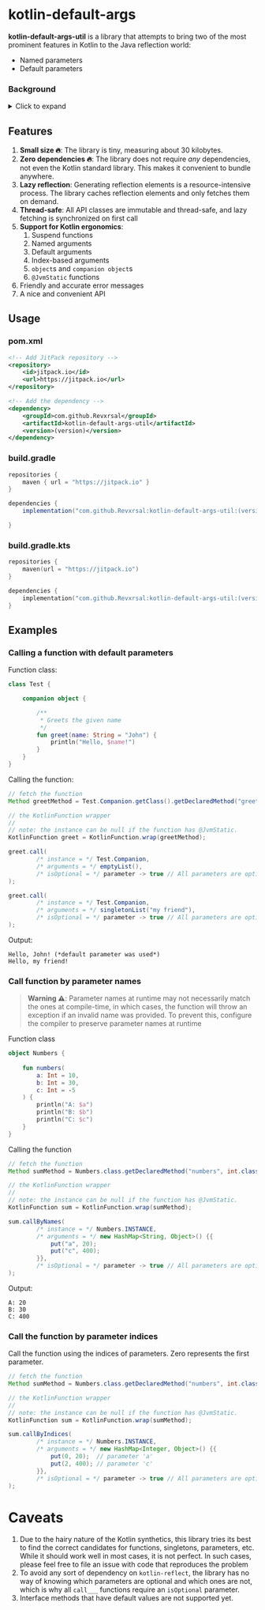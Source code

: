 # kotlin-default-args

**kotlin-default-args-util** is a library that attempts to bring two of the most prominent features in Kotlin to the
Java reflection world:

- Named parameters
- Default parameters

### Background

<details>
  <summary>Click to expand</summary>
Default and named parameters are undeniably one of the most favored features in Kotlin, and while it is possible to
interop them with Java using annotations such as `@JvmOverload`, using them in Java's Reflection API is very tricky to
get right, as it requires dealing with synthetic compiler functions, classes and arguments, and accommodating the many
edge cases with it.

The official solution proposed by JetBrains is [kotlin-reflect][1]; a library that introspects Kotlin classes and
metadata to allow easy and ergonomic access to functions and properties.

The problem, however, was with the slow performance and vast bundle size of `kotlin-reflect` (~2.8 MB). JetBrains
addresses this problem by providing a simpler, smaller, and lighter version of kotlin-reflect, [kotlin.reflect.lite][2].
While it sounds promising, it has been marked as experimental, possibly abandoned, and far from being production-ready.

Out of the need for something small that gets the job done, kotlin-default-args-util was born.
</details>

## Features

1. **Small size 🔥**: The library is tiny, measuring about 30 kilobytes.
2. **Zero dependencies 🔥**: The library does not require _any_ dependencies, not even the Kotlin standard library. This
   makes it convenient to bundle anywhere.
3. **Lazy reflection**: Generating reflection elements is a resource-intensive process. The library caches reflection
   elements and only fetches them on demand.
4. **Thread-safe**: All API classes are immutable and thread-safe, and lazy fetching is synchronized on first call
5. **Support for Kotlin ergonomics**:
    1. Suspend functions
    2. Named arguments
    3. Default arguments
    4. Index-based arguments
    5. `object`s and `companion object`s
    6. `@JvmStatic` functions
6. Friendly and accurate error messages
7. A nice and convenient API

## Usage

### pom.xml

```xml
<!-- Add JitPack repository -->
<repository>
    <id>jitpack.io</id>
    <url>https://jitpack.io</url>
</repository>

<!-- Add the dependency -->
<dependency>
    <groupId>com.github.Revxrsal</groupId>
    <artifactId>kotlin-default-args-util</artifactId>
    <version>(version)</version>
</dependency>
```

### build.gradle

```groovy
repositories {
    maven { url = "https://jitpack.io" }
}

dependencies {
    implementation("com.github.Revxrsal:kotlin-default-args-util:(version)")

}

```

### build.gradle.kts

```kotlin
repositories {
    maven(url = "https://jitpack.io")
}

dependencies {
    implementation("com.github.Revxrsal:kotlin-default-args-util:(version)")
}
```

## Examples
### Calling a function with default parameters
Function class:
```kotlin
class Test {

    companion object {

        /**
         * Greets the given name
         */
        fun greet(name: String = "John") {
            println("Hello, $name!")
        }
    }
}
```

Calling the function:
```java
// fetch the function
Method greetMethod = Test.Companion.getClass().getDeclaredMethod("greet", String.class);

// the KotlinFunction wrapper
//
// note: the instance can be null if the function has @JvmStatic.
KotlinFunction greet = KotlinFunction.wrap(greetMethod);

greet.call(
        /* instance = */ Test.Companion,
        /* arguments = */ emptyList(),
        /* isOptional = */ parameter -> true // All parameters are optional
);

greet.call(
        /* instance = */ Test.Companion,
        /* arguments = */ singletonList("my friend"),
        /* isOptional = */ parameter -> true // All parameters are optional
);
```

Output:
```
Hello, John! (*default parameter was used*)
Hello, my friend!
```

### Call function by parameter names

> **Warning ⚠️**: Parameter names at runtime may not necessarily match the ones at compile-time, in which
> cases, the function will throw an exception if an invalid name was provided. To prevent this, configure
> the compiler to preserve parameter names at runtime

Function class
```kotlin
object Numbers {
    
    fun numbers(
        a: Int = 10,
        b: Int = 30,
        c: Int = -5
    ) {
        println("A: $a")
        println("B: $b")
        println("C: $c")
    }
}
```

Calling the function
```java
// fetch the function
Method sumMethod = Numbers.class.getDeclaredMethod("numbers", int.class, int.class, int.class);

// the KotlinFunction wrapper
//
// note: the instance can be null if the function has @JvmStatic.
KotlinFunction sum = KotlinFunction.wrap(sumMethod);

sum.callByNames(
        /* instance = */ Numbers.INSTANCE,
        /* arguments = */ new HashMap<String, Object>() {{
            put("a", 20);
            put("c", 400);
        }},
        /* isOptional = */ parameter -> true // All parameters are optional
);
```

Output:
```
A: 20
B: 30
C: 400
```

### Call the function by parameter indices
Call the function using the indices of parameters. Zero represents the first parameter.
```java
// fetch the function
Method sumMethod = Numbers.class.getDeclaredMethod("numbers", int.class, int.class, int.class);

// the KotlinFunction wrapper
//
// note: the instance can be null if the function has @JvmStatic.
KotlinFunction sum = KotlinFunction.wrap(sumMethod);

sum.callByIndices(
        /* instance = */ Numbers.INSTANCE,
        /* arguments = */ new HashMap<Integer, Object>() {{
            put(0, 20);  // parameter 'a'
            put(2, 400); // parameter 'c'
        }},
        /* isOptional = */ parameter -> true // All parameters are optional
);
```

# Caveats

1. Due to the hairy nature of the Kotlin synthetics, this library tries its best to find
   the correct candidates for functions, singletons, parameters, etc. While it should
   work well in most cases, it is not perfect. In such cases, please feel free to file an issue
   with code that reproduces the problem
2. To avoid any sort of dependency on `kotlin-reflect`, the library has no way of knowing
   which parameters are optional and which ones are not, which is why all `call___` functions
   require an `isOptional` parameter.
3. Interface methods that have default values are not supported yet.

[1]: https://kotlinlang.org/docs/reflection.html

[2]: https://github.com/Kotlin/kotlinx.reflect.lite

